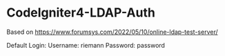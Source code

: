 # CodeIgniter4-LDAP-Auth

Based on https://www.forumsys.com/2022/05/10/online-ldap-test-server/

Default Login:
Username: riemann
Password: password
